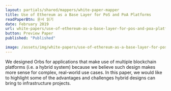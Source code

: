 ```yaml
---
layout: partials/shared/mappers/white-paper-mapper
title: Use of Ethereum as a Base Layer for PoS and PoA Platforms
readPaperBtn: 문서 읽기
date: February 2019
url: white-papers/use-of-ethereum-as-a-base-layer-for-pos-and-poa-platforms
button: Preview Paper
published: "Published"

image: /assets/img/white-papers/use-of-ethereum-as-a-base-layer-for-pos-and-poa-platforms.png
---
```


We designed Orbs for applications that make use of multiple blockchain platforms (i.e. a hybrid system) because we believe such design makes more sense for complex, real-world use cases. In this paper, we would like to highlight some of the advantages and challenges hybrid designs can bring to infrastructure projects.
